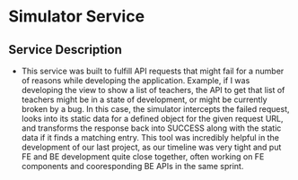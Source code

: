 # Simulator Service

## Service Description
- This service was built to fulfill API requests that might fail for a number of reasons while developing the application. Example, if I was developing the view to show a list of teachers, the API to get that list of teachers might be in a state of development, or might be currently broken by a bug. In this case, the simulator intercepts the failed request, looks into its static data for a defined object for the given request URL, and transforms the response back into SUCCESS along with the static data if it finds a matching entry. This tool was incredibly helpful in the development of our last project, as our timeline was very tight and put FE and BE development quite close together, often working on FE components and cooresponding BE APIs in the same sprint.
